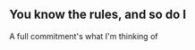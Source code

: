 <!DOCTYPE html>
<html>

<head>
  <title>We're no strangers to love</title>
</head>

<body>
  <h2>You know the rules, and so do I</h2>
  <p>A full commitment's what I'm thinking of</p>
</body>

</html>
